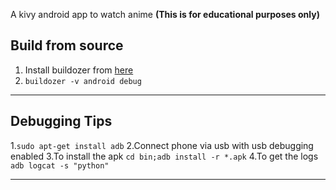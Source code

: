 A kivy android app to watch anime **(This is for educational purposes only)**

## Build from source
1. Install buildozer from [here](https://buildozer.readthedocs.io/en/latest/installation.html)
2. `buildozer -v android debug`

***

## Debugging Tips

1.`sudo apt-get install adb`
2.Connect phone via usb with usb debugging enabled
3.To install the apk `cd bin;adb install -r *.apk`
4.To get the logs `adb logcat -s "python"`

***

